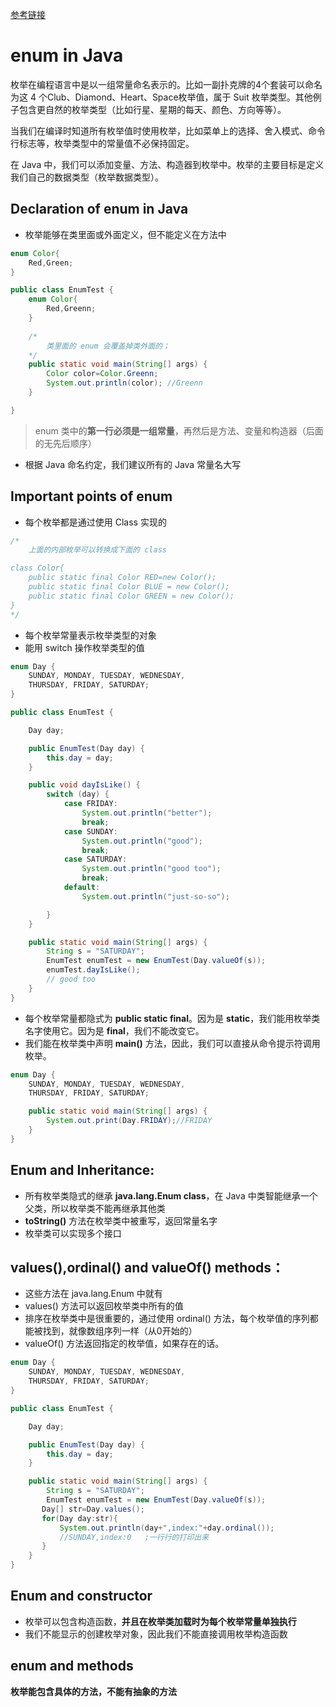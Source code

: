 [参考链接](<https://www.geeksforgeeks.org/enum-in-java/>)

# enum in Java

枚举在编程语言中是以一组常量命名表示的。比如一副扑克牌的4个套装可以命名为这 4 个Club、Diamond、Heart、Space枚举值，属于 Suit 枚举类型。其他例子包含更自然的枚举类型（比如行星、星期的每天、颜色、方向等等）。

当我们在编译时知道所有枚举值时使用枚举，比如菜单上的选择、舍入模式、命令行标志等，枚举类型中的常量值不必保持固定。

在 Java 中，我们可以添加变量、方法、构造器到枚举中。枚举的主要目标是定义我们自己的数据类型（枚举数据类型）。

## Declaration of enum in Java 

+ 枚举能够在类里面或外面定义，但不能定义在方法中

```java
enum Color{
    Red,Green;
}

public class EnumTest {
    enum Color{
        Red,Greenn;
    }
	
    /*
    	类里面的 enum 会覆盖掉类外面的；
    */
    public static void main(String[] args) {
        Color color=Color.Greenn;
        System.out.println(color); //Greenn
    }

}
```

>enum 类中的**第一行必须是一组常量**，再然后是方法、变量和构造器（后面的无先后顺序）

+ 根据 Java 命名约定，我们建议所有的 Java 常量名大写

## Important points of enum

+ 每个枚举都是通过使用 Class 实现的

~~~java
/*
	上面的内部枚举可以转换成下面的 class

class Color{
    public static final Color RED=new Color();
    public static final Color BLUE = new Color();
    public static final Color GREEN = new Color();
}
*/
~~~

+ 每个枚举常量表示枚举类型的对象
+ 能用 switch 操作枚举类型的值

~~~java
enum Day {
    SUNDAY, MONDAY, TUESDAY, WEDNESDAY,
    THURSDAY, FRIDAY, SATURDAY;
}

public class EnumTest {

    Day day;

    public EnumTest(Day day) {
        this.day = day;
    }

    public void dayIsLike() {
        switch (day) {
            case FRIDAY:
                System.out.println("better");
                break;
            case SUNDAY:
                System.out.println("good");
                break;
            case SATURDAY:
                System.out.println("good too");
                break;
            default:
                System.out.println("just-so-so");

        }
    }

    public static void main(String[] args) {
        String s = "SATURDAY";
        EnumTest enumTest = new EnumTest(Day.valueOf(s));
        enumTest.dayIsLike();
        // good too
    }
}
~~~

+ 每个枚举常量都隐式为  **public static final**。因为是 **static**，我们能用枚举类名字使用它。因为是 **final**，我们不能改变它。
+ 我们能在枚举类中声明 **main()** 方法，因此，我们可以直接从命令提示符调用枚举。

```java
enum Day {
    SUNDAY, MONDAY, TUESDAY, WEDNESDAY,
    THURSDAY, FRIDAY, SATURDAY;

    public static void main(String[] args) {
        System.out.print(Day.FRIDAY);//FRIDAY
    }
}
```

## Enum and Inheritance:

+ 所有枚举类隐式的继承 **java.lang.Enum class**，在 Java 中类智能继承一个父类，所以枚举类不能再继承其他类
+ **toString()** 方法在枚举类中被重写，返回常量名字
+ 枚举类可以实现多个接口

## values(),ordinal() and valueOf() methods：

+ 这些方法在 java.lang.Enum 中就有
+ values() 方法可以返回枚举类中所有的值
+ 排序在枚举类中是很重要的，通过使用 ordinal() 方法，每个枚举值的序列都能被找到，就像数组序列一样（从0开始的）
+ valueOf() 方法返回指定的枚举值，如果存在的话。

```java
enum Day {
    SUNDAY, MONDAY, TUESDAY, WEDNESDAY,
    THURSDAY, FRIDAY, SATURDAY;
}

public class EnumTest {

    Day day;

    public EnumTest(Day day) {
        this.day = day;
    }

    public static void main(String[] args) {
        String s = "SATURDAY";
        EnumTest enumTest = new EnumTest(Day.valueOf(s));
       Day[] str=Day.values();
       for(Day day:str){
           System.out.println(day+",index:"+day.ordinal());
           //SUNDAY,index:0   ;一行行的打印出来
       }
    }
}
```

## Enum and constructor

+ 枚举可以包含构造函数，**并且在枚举类加载时为每个枚举常量单独执行**
+ 我们不能显示的创建枚举对象，因此我们不能直接调用枚举构造函数

## enum and methods

**枚举能包含具体的方法，不能有抽象的方法**

















